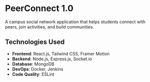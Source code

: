 # PeerConnect 1.0

A campus social network application that helps students connect with peers, join activities, and build communities.

## Technologies Used

- **Frontend**: React.js, Tailwind CSS, Framer Motion
- **Backend**: Node.js, Express.js, Socket.io
- **Database**: MongoDB
- **DevOps**: Docker, Jenkins
- **Code Quality**: ESLint
